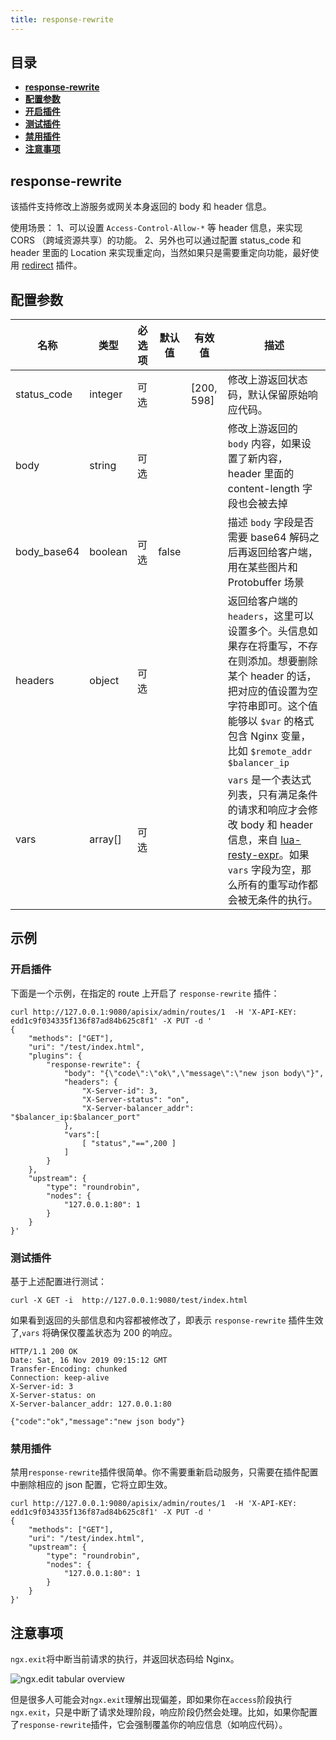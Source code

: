 ```yaml
---
title: response-rewrite
---
```


<!--
#
# Licensed to the Apache Software Foundation (ASF) under one or more
# contributor license agreements.  See the NOTICE file distributed with
# this work for additional information regarding copyright ownership.
# The ASF licenses this file to You under the Apache License, Version 2.0
# (the "License"); you may not use this file except in compliance with
# the License.  You may obtain a copy of the License at
#
#     http://www.apache.org/licenses/LICENSE-2.0
#
# Unless required by applicable law or agreed to in writing, software
# distributed under the License is distributed on an "AS IS" BASIS,
# WITHOUT WARRANTIES OR CONDITIONS OF ANY KIND, either express or implied.
# See the License for the specific language governing permissions and
# limitations under the License.
#
-->

## 目录

- [**response-rewrite**](#response-rewrite)
- [**配置参数**](#配置参数)
- [**开启插件**](#开启插件)
- [**测试插件**](#测试插件)
- [**禁用插件**](#禁用插件)
- [**注意事项**](#注意事项)

## response-rewrite

该插件支持修改上游服务或网关本身返回的 body 和 header 信息。

使用场景：
1、可以设置 `Access-Control-Allow-*` 等 header 信息，来实现 CORS （跨域资源共享）的功能。
2、另外也可以通过配置 status_code 和 header 里面的 Location 来实现重定向，当然如果只是需要重定向功能，最好使用 [redirect](redirect.md) 插件。

## 配置参数

| 名称        | 类型    | 必选项 | 默认值 | 有效值     | 描述                                                                                                                                   |
| ----------- | ------- | ------ | ------ | ---------- | -------------------------------------------------------------------------------------------------------------------------------------- |
| status_code | integer | 可选   |        | [200, 598] | 修改上游返回状态码，默认保留原始响应代码。                                                                                             |
| body        | string  | 可选   |        |            | 修改上游返回的 `body` 内容，如果设置了新内容，header 里面的 content-length 字段也会被去掉                                              |
| body_base64 | boolean | 可选   | false  |            | 描述 `body` 字段是否需要 base64 解码之后再返回给客户端，用在某些图片和 Protobuffer 场景                                                |
| headers     | object  | 可选   |        |            | 返回给客户端的 `headers`，这里可以设置多个。头信息如果存在将重写，不存在则添加。想要删除某个 header 的话，把对应的值设置为空字符串即可。这个值能够以 `$var` 的格式包含 Nginx 变量，比如 `$remote_addr $balancer_ip` |
| vars        | array[] | 可选   |        |            | `vars` 是一个表达式列表，只有满足条件的请求和响应才会修改 body 和 header 信息，来自 [lua-resty-expr](https://github.com/api7/lua-resty-expr#operator-list)。如果 `vars` 字段为空，那么所有的重写动作都会被无条件的执行。 |

## 示例

### 开启插件

下面是一个示例，在指定的 route 上开启了 `response-rewrite` 插件：

```shell
curl http://127.0.0.1:9080/apisix/admin/routes/1  -H 'X-API-KEY: edd1c9f034335f136f87ad84b625c8f1' -X PUT -d '
{
    "methods": ["GET"],
    "uri": "/test/index.html",
    "plugins": {
        "response-rewrite": {
            "body": "{\"code\":\"ok\",\"message\":\"new json body\"}",
            "headers": {
                "X-Server-id": 3,
                "X-Server-status": "on",
                "X-Server-balancer_addr": "$balancer_ip:$balancer_port"
            },
            "vars":[
                [ "status","==",200 ]
            ]
        }
    },
    "upstream": {
        "type": "roundrobin",
        "nodes": {
            "127.0.0.1:80": 1
        }
    }
}'
```

### 测试插件

基于上述配置进行测试：

```shell
curl -X GET -i  http://127.0.0.1:9080/test/index.html
```

如果看到返回的头部信息和内容都被修改了，即表示 `response-rewrite` 插件生效了,`vars` 将确保仅覆盖状态为 200 的响应。

```shell
HTTP/1.1 200 OK
Date: Sat, 16 Nov 2019 09:15:12 GMT
Transfer-Encoding: chunked
Connection: keep-alive
X-Server-id: 3
X-Server-status: on
X-Server-balancer_addr: 127.0.0.1:80

{"code":"ok","message":"new json body"}
```

### 禁用插件

禁用`response-rewrite`插件很简单。你不需要重新启动服务，只需要在插件配置中删除相应的 json 配置，它将立即生效。

```shell
curl http://127.0.0.1:9080/apisix/admin/routes/1  -H 'X-API-KEY: edd1c9f034335f136f87ad84b625c8f1' -X PUT -d '
{
    "methods": ["GET"],
    "uri": "/test/index.html",
    "upstream": {
        "type": "roundrobin",
        "nodes": {
            "127.0.0.1:80": 1
        }
    }
}'
```

## 注意事项

`ngx.exit`将中断当前请求的执行，并返回状态码给 Nginx。

![ngx.edit tabular overview](https://cdn.jsdelivr.net/gh/Miss-you/img/picgo/20201113010623.png)

但是很多人可能会对`ngx.exit`理解出现偏差，即如果你在`access`阶段执行`ngx.exit`，只是中断了请求处理阶段，响应阶段仍然会处理。比如，如果你配置了`response-rewrite`插件，它会强制覆盖你的响应信息（如响应代码）。
